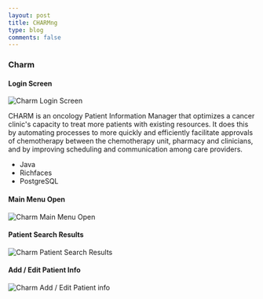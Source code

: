 ```yaml
---
layout: post
title: CHARMng
type: blog 
comments: false
---
```


### Charm

#### Login Screen

![Charm Login Screen](https://googledrive.com/host/0BxjvFCbJpltvbDRyZUZZYXBCa2s/charm.jpg)

CHARM is an oncology Patient Information Manager that optimizes a cancer clinic's capacity to treat more patients with existing resources. It does this by automating processes to more quickly and efficiently facilitate approvals of chemotherapy between the chemotherapy unit, pharmacy and clinicians, and by improving scheduling and communication among care providers.

* Java
* Richfaces
* PostgreSQL

#### Main Menu Open

![Charm Main Menu Open](https://googledrive.com/host/0BxjvFCbJpltvbDRyZUZZYXBCa2s/charm2.jpg)

#### Patient Search Results

![Charm Patient Search Results](https://googledrive.com/host/0BxjvFCbJpltvbDRyZUZZYXBCa2s/charm3.jpg)

#### Add / Edit Patient Info

![Charm Add / Edit Patient info](https://googledrive.com/host/0BxjvFCbJpltvbDRyZUZZYXBCa2s/charm4.jpg)
